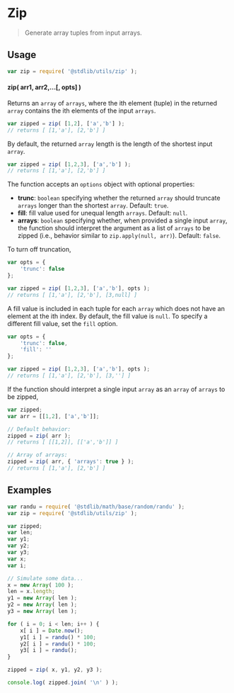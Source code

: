 # Zip

> Generate array tuples from input arrays.


<!-- <intro> -->

<!-- </intro> -->


<!-- <usage> -->

## Usage

``` javascript
var zip = require( '@stdlib/utils/zip' );
```

#### zip( arr1, arr2,...\[, opts\] )

Returns an `array` of `arrays`, where the ith element (tuple) in the returned `array` contains the ith elements of the input `arrays`.

``` javascript
var zipped = zip( [1,2], ['a','b'] );
// returns [ [1,'a'], [2,'b'] ]
```

By default, the returned `array` length is the length of the shortest input `array`.

``` javascript
var zipped = zip( [1,2,3], ['a','b'] );
// returns [ [1,'a'], [2,'b'] ]
```

The function accepts an `options` object with optional properties:

*	__trunc__: `boolean` specifying whether the returned `array` should truncate `arrays` longer than the shortest `array`. Default: `true`.
*	__fill__: fill value used for unequal length `arrays`. Default: `null`.
*	__arrays__: `boolean` specifying whether, when provided a single input `array`, the function should interpret the argument as a list of `arrays` to be zipped (i.e., behavior similar to `zip.apply(null, arr)`). Default: `false`.

To turn off truncation,

``` javascript
var opts = {
	'trunc': false
};

var zipped = zip( [1,2,3], ['a','b'], opts );
// returns [ [1,'a'], [2,'b'], [3,null] ]
```

A fill value is included in each tuple for each `array` which does not have an element at the ith index. By default, the fill value is `null`. To specify a different fill value, set the `fill` option.

``` javascript
var opts = {
	'trunc': false,
	'fill': ''
};

var zipped = zip( [1,2,3], ['a','b'], opts );
// returns [ [1,'a'], [2,'b'], [3,''] ]
```

If the function should interpret a single input `array` as an `array` of `arrays` to be zipped,

``` javascript
var zipped;
var arr = [[1,2], ['a','b']];

// Default behavior:
zipped = zip( arr );
// returns [ [[1,2]], [['a','b']] ]

// Array of arrays:
zipped = zip( arr, { 'arrays': true } );
// returns [ [1,'a'], [2,'b'] ]
```

<!-- </usage> -->


<!-- <examples> -->

## Examples

``` javascript
var randu = require( '@stdlib/math/base/random/randu' );
var zip = require( '@stdlib/utils/zip' );

var zipped;
var len;
var y1;
var y2;
var y3;
var x;
var i;

// Simulate some data...
x = new Array( 100 );
len = x.length;
y1 = new Array( len );
y2 = new Array( len );
y3 = new Array( len );

for ( i = 0; i < len; i++ ) {
	x[ i ] = Date.now();
	y1[ i ] = randu() * 100;
	y2[ i ] = randu() * 100;
	y3[ i ] = randu();
}

zipped = zip( x, y1, y2, y3 );

console.log( zipped.join( '\n' ) );
```

<!-- </examples> -->


<!-- <links> -->

<!-- </links> -->
